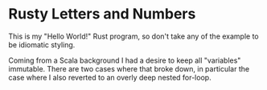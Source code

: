 # Rusty Letters and Numbers

This is my "Hello World!" Rust program, so don't take any of the example to be idiomatic styling.

Coming from a Scala background I had a desire to keep all "variables" immutable. There are two cases
where that broke down, in particular the case where I also reverted to an overly deep nested for-loop.
